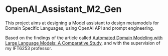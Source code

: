 # OpenAI_Assistant_M2_Gen

This project aims at designing a Model assistant to design metamodels for Domain Specific Languages, using OpenAI API and prompt engineering.


Based on the findings of the article called [Automated Domain Modeling with Large Language Models: A Comparative Study](https://ieeexplore.ieee.org/stamp/stamp.jsp?arnumber=10344012), and with the supervision of my IFT6253 professor.
